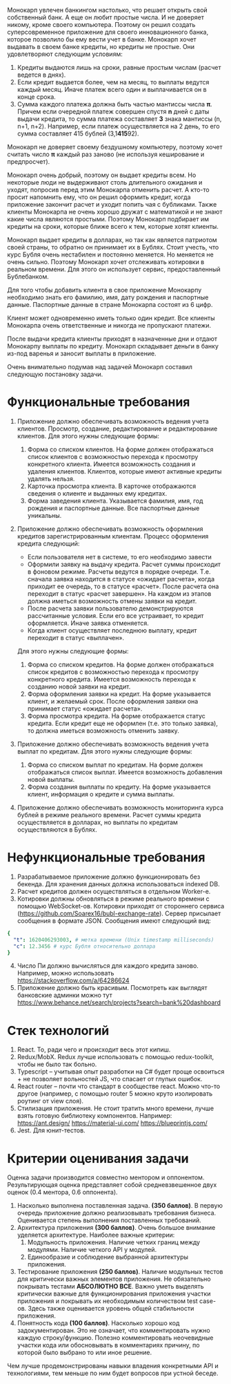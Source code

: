 Монокарп увлечен банкингом настолько, что решает открыть свой собственный банк. А еще он любит простые числа. И не доверяет никому, кроме своего компьютера. Поэтому он решил создать суперсовременное приложение для своего инновационного банка, которое позволило бы ему вести учет в банке.
Монокарп хочет выдавать в своем банке кредиты, но кредиты не простые. Они удовлетворяют следующим условиям:
1. Кредиты выдаются лишь на сроки, равные простым числам (расчет ведется в днях).
2. Если кредит выдается более, чем на месяц, то выплаты ведутся каждый месяц. Иначе платеж всего один и выплачивается он в конце срока.
3. Сумма каждого платежа должна быть частью мантиссы числа **π**. Причем если очередной платеж совершен спустя **n** дней с даты выдачи кредита, то сумма платежа составляет **3** знака мантиссы (n, n+1, n+2). Например, если платеж осуществляется на 2 день, то его сумма составляет 415 бублей (3,1**415**92).

Монокарп не доверяет своему бездушному компьютеру, поэтому хочет считать число **π** каждый раз заново (не используя кеширование и предпросчет).

Монокарп очень добрый, поэтому он выдает кредиты всем. Но некоторые люди не выдерживают столь длительного ожидания и уходят, попросив перед этим Монокарпа отменить расчет. А кто-то просит напомнить ему, что он решил оформить кредит, когда приложение закончит расчет и уходит попить чая с бубликами. Также клиенты Монокарпа не очень хорошо дружат с математикой и не знают какие числа являются простыми. Поэтому Монокарп подбирает им кредиты на сроки, которые ближе всего к тем, которые хотят клиенты.

Монокарп выдает кредиты в долларах, но так как является патриотом своей страны, то обратно он принимает их в Бублях. Стоит учесть, что курс Бубля очень нестабилен и постоянно меняется. Но меняется не очень сильно. Поэтому Монокарп хочет отслеживать котировки в реальном времени. Для этого он использует сервис, предоставленный Бублебанком.

Для того чтобы добавить клиента в свое приложение Монокарпу необходимо знать его фамилию, имя, дату рождения и паспортные данные. Паспортные данные в стране Монокарпа состоят из 6 цифр.

Клиент может одновременно иметь только один кредит. Все клиенты Монокарпа очень ответственные и никогда не пропускают платежи.

После выдачи кредита клиенты приходят в назначенные дни и отдают Монокарпу выплаты по кредиту. Монокарп складывает деньги в банку из-под варенья и заносит выплаты в приложение.

Очень внимательно подумав над задачей Монокарп составил следующую постановку задачи.

# Функциональные требования
1. Приложение должно обеспечивать возможность ведения учета клиентов. Просмотр, создание, редактирование и редактирование клиентов.
Для этого нужны следующие формы:
    1. Форма со списком клиентов. На форме должен отображаться список клиентов с возможностью перехода к просмотру конкретного клиента. Имеется возможность создания и удаления клиентов. Клиентов, которые имеют активные кредиты удалять нельзя.
    2. Карточка просмотра клиента. В карточке отображаются сведения о клиенте и выданных ему кредитах.
    3. Форма заведения клиента. Указывается фамилия, имя, год рождения и паспортные данные. Все паспортные данные уникальны.
2. Приложение должно обеспечивать возможность оформления кредитов зарегистрированным клиентам. Процесс оформления кредита следующий:
    * Если пользователя нет в системе, то его необходимо завести
    * Оформили заявку на выдачу кредита. Расчет суммы происходит в фоновом режиме. Расчеты ведутся в порядке очереди. Т.е. сначала заявка находится в статусе «ожидает расчета», когда приходит ее очередь, то в статусе «расчет». После расчета она переходит в статус «расчет завершен». На каждом из этапов должна иметься возможность отмены заявки на кредит.
    * После расчета заявки пользователю демонстрируются рассчитанные условия. Если его все устраивает, то кредит оформляется. Иначе заявка отменяется.
    * Когда клиент осуществляет последнюю выплату, кредит переходит в статус «выплачен».

    Для этого нужны следующие формы:
    1. Форма со списком кредитов. На форме должен отображаться список кредитов с возможностью перехода к просмотру конкретного кредита. Имеется возможность перехода к созданию новой заявки на кредит.
    2. Форма оформления заявки на кредит. На форме указывается клиент, и желаемый срок. После оформления заявки она принимает статус «ожидает расчета».
    3. Форма просмотра кредита. На форме отображается статус кредита. Если кредит еще не оформлен (т.е. это только заявка), то должна иметься возможность отменить заявку.
3. Приложение должно обеспечивать возможность ведения учета выплат по кредитам. Для этого нужны следующие формы:
    1. Форма со списком выплат по кредитам. На форме должен отображаться список выплат. Имеется возможность добавления новой выплаты.
    2. Форма создания выплаты по кредиту. На форме указывается клиент, информация о кредите и сумма выплаты.
4. Приложение должно обеспечивать возможность мониторинга курса бублей в режиме реального времени. Расчет суммы кредита осуществляется в долларах, но выплаты по кредитам осуществляются в Бублях.

# Нефункциональные требования
1. Разрабатываемое приложение должно функционировать без бекенда. Для хранения данных должна использоваться indexed DB.
2. Расчет кредитов должен осуществляться в отдельном Worker-е.
3. Котировки должны обновляться в режиме реального времени с помощью WebSocket-ов. Котировки приходят от стороннего сервиса (https://github.com/Soarex16/bubl-exchange-rate). Сервер присылает сообщения в формате JSON. Сообщения имеют следующий вид:
```yaml
{
  "t": 1620406293003, # метка времени (Unix timestamp milliseconds)
  "c": 12.3456 # курс Бубля относительно доллара
}
```
4. Число Пи должно вычисляться для каждого кредита заново. Например, можно использовать https://stackoverflow.com/a/64286624 
5. Приложение должно быть красивым. Посмотреть как выглядят банковские админки можно тут https://www.behance.net/search/projects?search=bank%20dashboard

# Стек технологий
1. React. То, ради чего и происходит весь этот кипиш.
2. Redux/MobX. Redux лучше использовать с помощью redux-toolkit, чтобы не было так больно.
3. Typescript – учитывая опыт разработки на C# будет проще освоиться + не позволяет вольностей JS, что спасает от глупых ошибок.
4. React router – почти что стандарт в сообществе react. Можно что-то другое (например, с помощью router 5 можно круто изолировать роутинг от view слоя).
5. Стилизация приложения. Не стоит тратить много времени, лучше взять готовую библиотеку компонентов. Например: https://ant.design/  https://material-ui.com/  https://blueprintjs.com/  
6. Jest. Для юнит-тестов.

# Критерии оценивания задачи
Оценка задачи производится совместно ментором и оппонентом. Результирующая оценка представляет собой средневзвешенное двух оценок (0.4 ментора, 0.6 оппонента).

1. Насколько выполнена поставленная задача. **(350 баллов)**. В первую очередь приложение должно реализовывать требования бизнеса. Оценивается степень выполнения поставленных требований.
2. Архитектура приложения **(300 баллов)**. Очень большое внимание уделяется архитектуре. Наиболее важные критерии:
    1. Модульность приложения. Наличие четких границ между модулями. Наличие четкого API у модулей.
    2. Единообразие и соблюдение выбранной архитектуры приложения.
3. Тестирование приложения **(250 баллов)**. Наличие модульных тестов для критически важных элементов приложения. Не обязательно покрывать тестами **АБСОЛЮТНО ВСЕ**. Важно уметь выделять критически важные для функционирования приложения участки приложения и покрывать их необходимым количеством test case-ов. Здесь также оценивается уровень общей стабильности приложения.
4. Понятность кода **(100 баллов)**. Насколько хорошо код задокументирован. Это не означает, что комментировать нужно каждую строку/функцию. Полезно комментировать неочевидные участки кода или обосновывать в комментариях причину, по которой было выбрано то или иное решение.

Чем лучше продемонстрированы навыки владения конкретными API и технологиями, тем меньше по ним будет вопросов при устной беседе.
